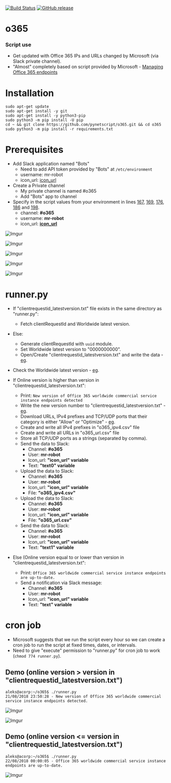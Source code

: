 [![Build Status](https://travis-ci.org/pynetscript/o365.svg?branch=master)](https://travis-ci.org/pynetscript/o365)
[![GitHub release](https://img.shields.io/badge/version-1.0-blue.svg)](https://github.com/pynetscript/reality)

# o365

### Script use
- Get updated with Office 365 IPs and URLs changed by Microsoft (via Slack private channel).
- "Almost" completely based on script provided by Microsoft - [Managing Office 365 endpoints](https://support.office.com/en-us/article/managing-office-365-endpoints-99cab9d4-ef59-4207-9f2b-3728eb46bf9a?redirectSourcePath=%252fen-us%252farticle%252fnetwork-connectivity-to-office-365-64b420ef-0218-48f6-8a34-74bb27633b10&ui=en-US&rs=en-US&ad=US)


# Installation

```
sudo apt-get update
sudo apt-get install -y git
sudo apt-get install -y python3-pip
sudo python3 -m pip install -U pip
cd ~ && git clone https://github.com/pynetscript/o365.git && cd o365
sudo python3 -m pip install -r requirements.txt
```

# Prerequisites

- Add Slack application named "Bots"
  - Need to add API token provided by "Bots" at `/etc/environment`
  - username: mr-robot
  - icon_url: [icon_url](https://avatars.slack-edge.com/2018-08-14/416017134033_c12382bddd39e3823d99_48.jpg)
- Create a Private channel
  - My private channel is named #o365
  - Add "Bots" app to channel
- Specify in the script values from your environment in lines [167](https://github.com/pynetscript/o365/blob/master/runner.py#L167), [169](https://github.com/pynetscript/o365/blob/master/runner.py#L169), [176](https://github.com/pynetscript/o365/blob/master/runner.py#L176), [186](https://github.com/pynetscript/o365/blob/master/runner.py#L186) and [198](https://github.com/pynetscript/o365/blob/master/runner.py#L198).
  - channel: **#o365**
  - username: **mr-robot**
  - icon_url: **[icon_url](https://avatars.slack-edge.com/2018-08-14/416017134033_c12382bddd39e3823d99_48.jpg)**

![Imgur](https://i.imgur.com/JZnOz6S.png)

![Imgur](https://i.imgur.com/WicDA0x.png)

![Imgur](https://i.imgur.com/VIAVz6e.png)

![Imgur](https://i.imgur.com/UU31Joh.png)

![Imgur](https://i.imgur.com/lHjWPeV.png)


# runner.py

- If "clientrequestid_latestversion.txt" file exists in the same directory as "runner.py":
  - Fetch clientRequestId and Worldwide latest version.
- Else:
  - Generate clientRequestId with `uuid` module.
  - Set Worldwide latest version to "0000000000".
  - Open/Create "clientrequestid_latestversion.txt" and write the data - [eg](https://pastebin.com/dA1wr5pH).
- Check the Worldwide latest version - [eg](https://endpoints.office.com/version/Worldwide?clientrequestid=fca86b7c-0b6f-4b68-8e82-afa45b65e631).

- If Online version is higher than version in "clientrequestid_latestversion.txt":
  - Print: `New version of Office 365 worldwide commercial service instance endpoints detected`
  - Write the new version number to "clientrequestid_latestversion.txt" - [eg](https://pastebin.com/fiqYZgaq).
  - Download URLs, IPv4 prefixes and TCP/UDP ports that their category is either "Allow" or "Optimize" - [eg](https://endpoints.office.com/endpoints/Worldwide?clientrequestid=fca86b7c-0b6f-4b68-8e82-afa45b65e631).
  - Create and write all IPv4 prefixes in "o365_ipv4.csv" file
  - Create and write all URLs in "o365_url.csv" file
  - Store all TCP/UDP ports as a strings (separated by comma).
  - Send the data to Slack:
    - Channel: **#o365**
    - User: **mr-robot**
    - Icon_url: **"icon_url" variable**
    - Text: **"text0" variable**
  - Upload the data to Slack:
    - Channel: **#o365**
    - User: **mr-robot**
    - Icon_url: **"icon_url" variable**
    - File: **"o365_ipv4.csv"**
  - Upload the data to Slack:
    - Channel: **#o365**
    - User: **mr-robot**
    - Icon_url: **"icon_url" variable**
    - File: **"o365_url.csv"**
  - Send the data to Slack:
    - Channel: **#o365**
    - User: **mr-robot**
    - Icon_url: **"icon_url" variable**
    - Text: **"text1" variable**
- Else (Online version equal to or lower than version in "clientrequestid_latestversion.txt":
  - Print: `Office 365 worldwide commercial service instance endpoints are up-to-date.`
  - Send a notification via Slack message:
    - Channel: **#o365**
    - User: **mr-robot**
    - Icon_url: **"icon_url" variable**
    - Text: **"text" variable**


# cron job

- Microsoft suggests that we run the script every hour so we can create a cron job to run the script at fixed times, dates, or intervals.
- Need to give "execute" permission to "runner.py" for cron job to work (`chmod 774 runner.py`).


## Demo (online version > version in "clientrequestid_latestversion.txt")
```
aleks@acorp:~/o365$ ./runner.py
21/08/2018 23:50:28 - New version of Office 365 worldwide commercial service instance endpoints detected.
```

![Imgur](https://i.imgur.com/RiAq6tj.png)

![Imgur](https://i.imgur.com/YTVB4F4.png)


## Demo (online version <= version in "clientrequestid_latestversion.txt")
```
aleks@acorp:~/o365$ ./runner.py 
22/08/2018 00:00:05 - Office 365 worldwide commercial service instance endpoints are up-to-date.
```

![Imgur](https://i.imgur.com/ix1rvUH.png)
